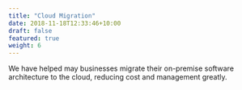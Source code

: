 ```yaml
---
title: "Cloud Migration"
date: 2018-11-18T12:33:46+10:00
draft: false
featured: true
weight: 6
---
```


We have helped may businesses migrate their on-premise software architecture to the cloud,
reducing cost and management greatly.
